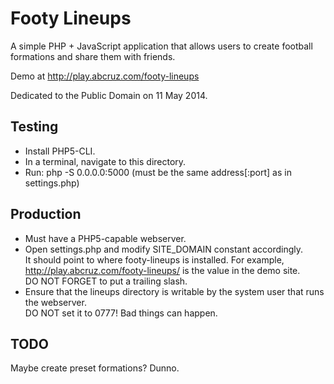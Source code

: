 Footy Lineups
=============

A simple PHP + JavaScript application that allows users to create football formations and share them with friends.

Demo at http://play.abcruz.com/footy-lineups

Dedicated to the Public Domain on 11 May 2014.

Testing
-------

* Install PHP5-CLI.
* In a terminal, navigate to this directory.
* Run: php -S 0.0.0.0:5000 (must be the same address[:port] as in settings.php)

Production
----------

* Must have a PHP5-capable webserver.
* Open settings.php and modify SITE_DOMAIN constant accordingly.  
  It should point to where footy-lineups is installed. For example,  
  http://play.abcruz.com/footy-lineups/ is the value in the demo site.  
  DO NOT FORGET to put a trailing slash.
* Ensure that the lineups directory is writable by the system user that runs the webserver.  
  DO NOT set it to 0777! Bad things can happen.

TODO
----

Maybe create preset formations? Dunno.

